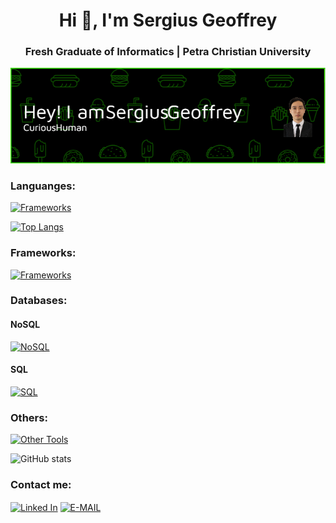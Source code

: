 <h1 align="center">Hi 👋, I'm Sergius Geoffrey</h1>
<h3 align="center">Fresh Graduate of Informatics | Petra Christian University </h3>
<p align="center"> <img src="./github-header-image.png" alt="Sergius-Geoffrey" /> </p>

<h3 align="left">Languanges:</h3>
<p align="left"> 
<a href="" target="_blank"> <img src="https://skillicons.dev/icons?i=cpp,py,js,php,html,golang,java,kotlin,dart,cs" alt="Frameworks"/> </a> 
</p>

[![Top Langs](https://github-readme-stats.vercel.app/api/top-langs/?username=sergiusgeoffrey&theme=dark)](https://github.com/anuraghazra/github-readme-stats)

<h3 align="left">Frameworks:</h3>
<p align="left"> 
<a href="" target="_blank"> <img src="https://skillicons.dev/icons?i=laravel,nodejs,vuejs,react,bootstrap" alt="Frameworks"/> </a> 
</p>

<h3 align="left">Databases:</h3>
<p align="left"> 
  <h4>NoSQL</h4>
  <a href="" target="_blank"> <img src="https://skillicons.dev/icons?i=firebase,redis,mongodb" alt="NoSQL"/> </a> 
  <h4>SQL</h4>
  <a href="" target="_blank"> <img src="https://skillicons.dev/icons?i=mysql,postgres" alt="SQL"/> </a> 
</p>

<h3 align="left">Others:</h3>
<p align="left"> 
<a href="" target="_blank"> <img src="https://skillicons.dev/icons?i=postman,git,github,vscode,visualstudio,ps,ai,xd,figma" alt="Other Tools"/> </a> 
</p>

![GitHub stats](https://github-readme-stats.vercel.app/api?username=sergiusgeoffrey&show_icons=true&theme=dark&hide=prs,issues)  

<h3 align="left">Contact me:</h3>
<p align="left">
<a href="https://www.linkedin.com/in/sergius-geoffrey-b13982208/" target="blank"><img align="center" src="https://skillicons.dev/icons?i=linkedin" alt="Linked In" /></a>
<a href="mailto:sergius.geoffrey@gmail.com" target="blank"><img align="center" src="https://skillicons.dev/icons?i=gmail" alt="E-MAIL"/></a>
</p>




